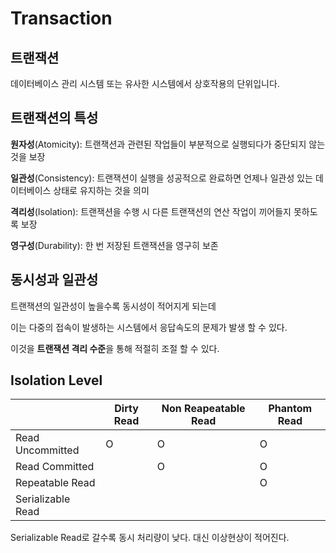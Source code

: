 # Transaction

## 트랜잭션

데이터베이스 관리 시스템 또는 유사한 시스템에서 상호작용의 단위입니다.

## 트랜잭션의 특성

**원자성**(Atomicity): 트랜잭션과 관련된 작업들이 부분적으로 실행되다가 중단되지 않는 것을 보장

**일관성**(Consistency): 트랜잭션이 실행을 성공적으로 완료하면 언제나 일관성 있는 데이터베이스 상태로 유지하는 것을 의미

**격리성**(Isolation): 트랜잭션을 수행 시 다른 트랜잭션의 연산 작업이 끼어들지 못하도록 보장

**영구성**(Durability): 한 번 저장된 트랜잭션을 영구히 보존

## 동시성과 일관성

트랜잭션의 일관성이 높을수록 동시성이 적어지게 되는데&#x20;

이는 다중의 접속이 발생하는 시스템에서 응답속도의 문제가 발생 할 수 있다.

이것을 **트랜잭션 격리 수준**을 통해 적절히 조절 할 수 있다.



## Isolation Level

|                   | Dirty Read | Non Reapeatable Read | Phantom Read |
| ----------------- | ---------- | -------------------- | ------------ |
| Read Uncommitted  | O          | O                    | O            |
| Read Committed    |            | O                    | O            |
| Repeatable Read   |            |                      | O            |
| Serializable Read |            |                      |              |



Serializable Read로 갈수록 동시 처리량이 낮다. 대신 이상현상이 적어진다.
